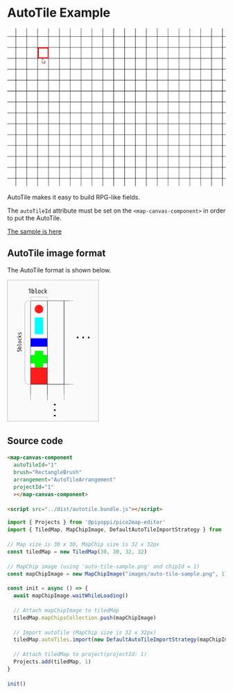 # AutoTile Example

![autotile](./images/autotile.gif)

AutoTile makes it easy to build RPG-like fields.

The `autoTileId` attribute must be set on the `<map-canvas-component>` in order to put the AutoTile.

[The sample is here](https://garakuta-toolbox.com/pico2map/autotile)

## AutoTile image format

The AutoTile format is shown below.

![A example image](./images/autotile-pattern.png)

## Source code

```html
<map-canvas-component
  autoTileId="1"
  brush="RectangleBrush"
  arrangement="AutoTileArrangement"
  projectId="1"
  ></map-canvas-component>

<script src="../dist/autotile.bundle.js"></script>
```

```ts
import { Projects } from '@piyoppi/pico2map-editor'
import { TiledMap, MapChipImage, DefaultAutoTileImportStrategy } from '@piyoppi/pico2map-tiled'

// Map size is 30 x 30, MapChip size is 32 x 32px
const tiledMap = new TiledMap(30, 30, 32, 32)

// MapChip image (using 'auto-tile-sample.png' and chipId = 1)
const mapChipImage = new MapChipImage("images/auto-tile-sample.png", 1)

const init = async () => {
  await mapChipImage.waitWhileLoading()

  // Attach mapChipImage to tiledMap
  tiledMap.mapChipsCollection.push(mapChipImage)

  // Import autoTile (MapChip size is 32 x 32px)
  tiledMap.autoTiles.import(new DefaultAutoTileImportStrategy(mapChipImage, 32, 32))

  // Attach tiledMap to project(projectId: 1)
  Projects.add(tiledMap, 1)
}

init()
```
